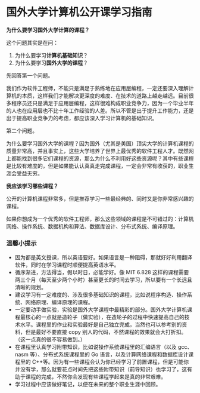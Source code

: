 # 国外大学计算机公开课学习指南

**为什么要学习国外大学计算的课程？**

这个问题其实是在问：

1. 为什么要学习**计算机基础知识**？
2. 为什么要学习**国外大学的课程**？

先回答第一个问题。

我们作为软件工程师，不能只是满足于熟练地在应用层编程，一定还要深入理解计算机的本质，这样我们才能解决更深度的难度、在技术的道路上越走越远。目前很多程序员还只是满足于应用层编程，这样很难构成职业竞争力，因为一个毕业半年的人也在应用层也不比十年工作经验的人差。所以不管是出于提升工作能力，还是出于提高职业竞争力的考虑，都应该深入学习计算机的基础知识。

第二个问题。

为什么要学习国外大学的课程？因为国外（尤其是美国）顶尖大学的计算机课程的质量非常高，并且事实上，这些大学培养了世界上最优秀的软件工程人才。既然网上都能找到很多它们课程的资源，那么为什么不利用好这些资源呢？其中有些课程是比较有难度的，但是如果能认认真真走完成课程，一定会非常有收获的，职业生涯会受益无穷。

**我应该学习哪些课程？**

公开的计算机课程非常多，但是推荐学习一些最经典的、同时又是你非常感兴趣的课程。

如果你想成为一个优秀的软件工程师，那么这些领域的课程是不可错过的：计算机网络、操作系统、数据机构和算法、数据库设计、分布式系统、编译原理。

### 温馨小提示

-   因为都是英文授课，所以英语要好。如果语言是一种阻碍，那就好好利用翻译软件，同时在学习课程时顺便提高英语水平。
-   循序渐进，方法得当，假以时日，必能学好。像 MIT 6.828 这样的课程需要两三个月（每天至少两个小时）甚至更长的时间去学习，所以要有一个长远且清晰的规划。
-   建议学习有一定难度的、涉及很多基础知识的课程，比如说程序构造、操作系统、网络原理、编译原理的课程。
-   一定要动手做实验，实验是国外大学课程中最精彩的部分。国外大学计算机课程最核心的一点就是造轮子（做实验），在造轮子的过程中快速提高自己的技术水平。课程里的作业和实验最好是自己独立完成，当然也可以参考别的资料，但是最好不要直接 copy 别人的代码，不然课程的效果就会大打折扣。（这一点真的很不容易做到。）
-   在课程里认真学习附带知识，比如说操作系统课程里的汇编语言（以及 gcc、nasm 等）、分布式系统课程里的 Go 语言，以及计算网络课程和数据库设计课程里的 C++等。因为有一些课程会认为你已经学习了前置课程，但是可能你并没有学，那么就要花点时间先把这些附带知识（前导知识）也学习了，这有助于课程的完成，不然你会发现有些课程学起来是真的非常艰难。
-   学习过程中应该做好笔记，以便在未来的整个职业生涯中回顾。
